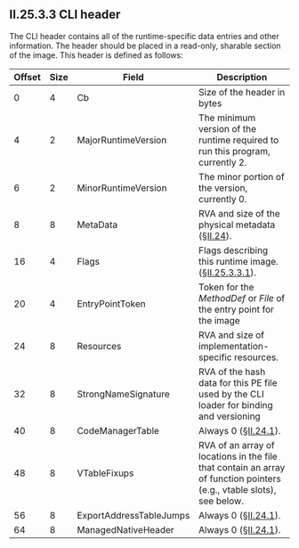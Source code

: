 ## II.25.3.3 CLI header

The CLI header contains all of the runtime-specific data entries and other information. The header should be placed in a read-only, sharable section of the image. This header is defined as follows:

 Offset | Size | Field | Description
 ---- | ---- | ---- | ----
 0 | 4 | Cb | Size of the header in bytes
 4 | 2 | MajorRuntimeVersion | The minimum version of the runtime required to run this program, currently 2.
 6 | 2 | MinorRuntimeVersion | The minor portion of the version, currently 0.
 8 | 8 | MetaData | RVA and size of the physical metadata (§[II.24](#todo-missing-hyperlink)).
 16 | 4 | Flags | Flags describing this runtime image. (§[II.25.3.3.1](#todo-missing-hyperlink)).
 20 | 4 | EntryPointToken | Token for the _MethodDef_ or _File_ of the entry point for the image
 24 | 8 | Resources | RVA and size of implementation-specific resources.
 32 | 8 | StrongNameSignature | RVA of the hash data for this PE file used by the CLI loader for binding and versioning
 40 | 8 | CodeManagerTable | Always 0 (§[II.24.1](#todo-missing-hyperlink)).
 48 | 8 | VTableFixups | RVA of an array of locations in the file that contain an array of function pointers (e.g., vtable slots), see below.
 56 | 8 | ExportAddressTableJumps | Always 0 (§[II.24.1](#todo-missing-hyperlink)).
 64 | 8 | ManagedNativeHeader | Always 0 (§[II.24.1](#todo-missing-hyperlink)).
